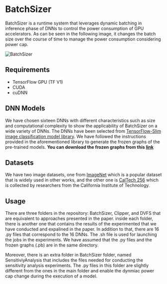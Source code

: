 # BatchSizer

BatchSizer is a runtime system that leverages dynamic batching in inference phase of DNNs to control the power consumption of GPU accelerators. As can be seen in the following image, it changes the batch size over the course of time to manage the power consumption considering power cap.


![BatchSizer](https://github.com/nabavinejad/BatchSizer/blob/main/test.gif)


## Requirements
* TensorFlow GPU (TF V1)
* CUDA
* cuDNN

## DNN Models
We have chosen sixteen DNNs with different characteristics such as size and computational complexity to show the applicability of BatchSizer on a wide variety of DNNs. The DNNs have been selected from [TensorFlow-Slim image classification model library](https://github.com/tensorflow/models/tree/master/research/slim). We have followed the instructions provided in the aforementioned library to generate the frozen graphs of the pre-trained models. **You can download the frozen graphs from this [link](https://drive.google.com/file/d/1QJFxeoO_gmZiK-vzM75OQnA0XjL5ZL9P/view?usp=sharing)**

## Datasets
We have two image datasets, one from [ImageNet](http://www.image-net.org/) which is a popular dataset that is widely used in other works, and the other one is [CalTech 256](http://www.vision.caltech.edu/Image_Datasets/Caltech256/) which is collected by researchers from the California Institute of Technology.

## Usage

There are three folders in the repository: BatchSizer, Clipper, and DVFS that are equivalent to approaches presented in the paper. inside each folder, there is another one that contains the results of the experimented that we have conducted and expalined in the paper. In addition to that, there are 16 .py files that correspond to the 16 DNNs. The .sh file is used for launching the jobs in the experiments. We have assumed that the .py files and the frozen graphs (.pb) are in the same directory.

Moreover, there is an extra folder in BatchSizer folder, named SensitiviyAnalysis that includes the files needed for conducting the sensitivity analysis experiments. The .py files in this folder are slightly different from the ones in the main folder and enable the dynmiac power cap change during the execution of a model.
